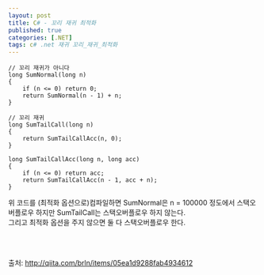```yaml
---
layout: post
title: C# - 꼬리 재귀 최적화
published: true
categories: [.NET]
tags: c# .net 재귀 꼬리_재귀_최적화
---
```


```
// 꼬리 재귀가 아니다
long SumNormal(long n)
{
    if (n <= 0) return 0;
    return SumNormal(n - 1) + n;
}

// 꼬리 재귀
long SumTailCall(long n)
{
    return SumTailCallAcc(n, 0);
}

long SumTailCallAcc(long n, long acc)
{
    if (n <= 0) return acc;
    return SumTailCallAcc(n - 1, acc + n);
}
```
  
위 코드를 (최적화 옵션으로)컴파일하면 SumNormal은 n = 100000 정도에서 스택오버플로우 하지만 SumTailCall는 스택오버플로우 하지 않는다.  
그리고 최적화 옵션을 주지 않으면 둘 다 스택오버플로우 한다.  
  
  
<br>
<br>  

출처: http://qiita.com/brln/items/05ea1d9288fab4934612